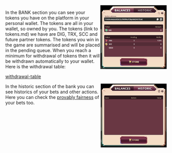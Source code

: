 <img align="right" height="200" src="../_media/bank-balance.png"> 

In the BANK section you can see your tokens you have on the platform in your personal wallet. The tokens are all in your wallet, so owned by you. The tokens (link to tokens.md) we have are DIG, TRX, SCC and future partner tokens. The tokens you win in the game are summarised and will be placed in the pending queue. When you reach a minimum for withdrawal of tokens then it will be withdrawn automatically to your wallet. Here is the withdrawal table:

[withdrawal-table](../_data/withdrawal.md ':include')

<img align="right" height="200" src="../_media/bank-historic.png"> 

In the historic section of the bank you can see historics of your bets and other actions. Here you can check the [provably fairness](./provably.md "provably") of your bets too.


